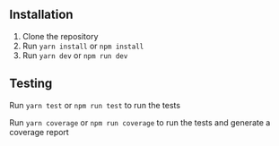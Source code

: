 ## Installation

1. Clone the repository
2. Run `yarn install` or `npm install`
3. Run `yarn dev` or `npm run dev`


## Testing 

Run `yarn test` or `npm run test` to run the tests

Run `yarn coverage` or `npm run coverage` to run the tests and generate a coverage report


